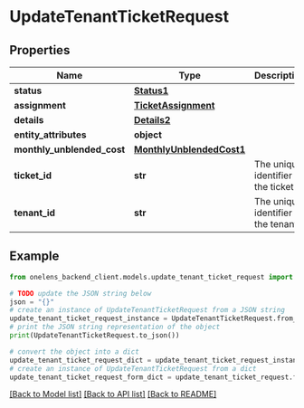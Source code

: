 # UpdateTenantTicketRequest


## Properties

Name | Type | Description | Notes
------------ | ------------- | ------------- | -------------
**status** | [**Status1**](Status1.md) |  | [optional] 
**assignment** | [**TicketAssignment**](TicketAssignment.md) |  | [optional] 
**details** | [**Details2**](Details2.md) |  | [optional] 
**entity_attributes** | **object** |  | [optional] 
**monthly_unblended_cost** | [**MonthlyUnblendedCost1**](MonthlyUnblendedCost1.md) |  | [optional] 
**ticket_id** | **str** | The unique identifier of the ticket | 
**tenant_id** | **str** | The unique identifier of the tenant | 

## Example

```python
from onelens_backend_client.models.update_tenant_ticket_request import UpdateTenantTicketRequest

# TODO update the JSON string below
json = "{}"
# create an instance of UpdateTenantTicketRequest from a JSON string
update_tenant_ticket_request_instance = UpdateTenantTicketRequest.from_json(json)
# print the JSON string representation of the object
print(UpdateTenantTicketRequest.to_json())

# convert the object into a dict
update_tenant_ticket_request_dict = update_tenant_ticket_request_instance.to_dict()
# create an instance of UpdateTenantTicketRequest from a dict
update_tenant_ticket_request_form_dict = update_tenant_ticket_request.from_dict(update_tenant_ticket_request_dict)
```
[[Back to Model list]](../README.md#documentation-for-models) [[Back to API list]](../README.md#documentation-for-api-endpoints) [[Back to README]](../README.md)


